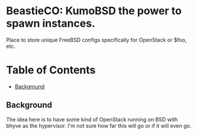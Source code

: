 # BeastieCO: KumoBSD the power to spawn instances.
Place to store unique FreeBSD configs specifically for OpenStack or $foo, etc.

# Table of Contents
- [Background](#background)

## Background
The idea here is to have some kind of OpenStack running on BSD with bhyve as the hypervisor. I'm not sure how far this will go or if it will even go.
